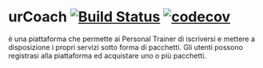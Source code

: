 # urCoach [![Build Status](https://travis-ci.com/fasanosalvatore/urCoach.svg?branch=master)](https://travis-ci.com/fasanosalvatore/urCoach) [![codecov](https://codecov.io/gh/fasanosalvatore/urCoach/branch/master/graph/badge.svg)](https://codecov.io/gh/fasanosalvatore/urCoach/)

è una piattaforma che permette ai Personal Trainer di iscriversi e mettere a disposizione i propri servizi sotto forma di pacchetti. 
Gli utenti possono registrasi alla piattaforma ed acquistare uno o più pacchetti. 
